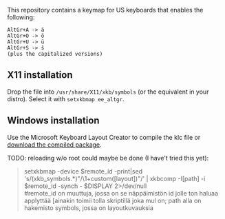 This repository contains a keymap for US keyboards that enables the following:

    AltGr+A -> ä
    AltGr+O -> ö
    AltGr+U -> ü
    AltGr+S -> š
    (plus the capitalized versions)

## X11 installation

Drop the file into `/usr/share/X11/xkb/symbols` (or the equivalent in your distro). Select it with `setxkbmap ee_altgr`.

## Windows installation

Use the Microsoft Keyboard Layout Creator to compile the klc file or [download the compiled package](http://goo.gl/h7jTOJ).



TODO: reloading w/o root could maybe be done (I have't tried this yet):
> setxkbmap -device $remote_id -print|sed 's/\(xkb_symbols.*\)"/\1+custom([layout])"/' | xkbcomp -I[path] -i $remote_id -synch - $DISPLAY 2>/dev/null    
>#remote_id on muuttuja, jossa on se näppäimistön id jolle ton haluaa applyttää [ainakin toimii tolla skriptillä joka mul on; path alla on hakemisto symbols, jossa on layoutkuvauksia
